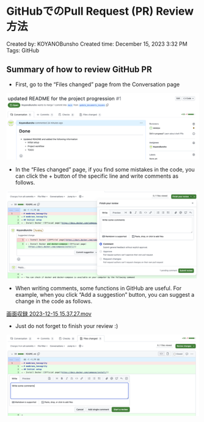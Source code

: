 # GitHubでのPull Request (PR) Review方法

Created by: KOYANOBunsho
Created time: December 15, 2023 3:32 PM
Tags: GitHub

## Summary of how to review GitHub PR

- First, go to the “Files changed” page from the Conversation page

![スクリーンショット 2023-12-15 15.33.37.png](pic/prre1.png)

- In the “Files changed” page, if you find some mistakes in the code, you can click the + button of the specific line and write comments as follows.

![スクリーンショット 2023-12-15 15.35.48.png](pic/prre2.png)

- When writing comments, some functions in GitHub are useful. For example, when you click “Add a suggestion” button, you can suggest a change in the code as follows.

[画面収録 2023-12-15 15.37.27.mov](pic/prre.mov)

- Just do not forget to finish your review :)

![スクリーンショット 2023-12-15 15.39.29.png](pic/prre3.png)
